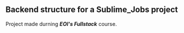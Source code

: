 ## Backend structure for a Sublime_Jobs project

Project made durning **_EOI's Fullstack_** course.
